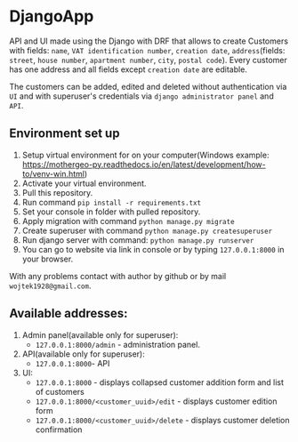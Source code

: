 # DjangoApp
API and UI made using the Django with DRF that allows to create Customers with fields: `name`, `VAT identification number`, `creation date`, `address`(fields: `street`, `house number`, `apartment number`, `city`, `postal code`). Every customer has one address and all fields except `creation date` are editable.

The customers can be added, edited and deleted without authentication via `UI` and with superuser's credentials via `django administrator panel` and `API`.

## Environment set up 
1. Setup virtual environment for on your computer(Windows example: https://mothergeo-py.readthedocs.io/en/latest/development/how-to/venv-win.html)
2. Activate your virtual environment.
3. Pull this repository.
4. Run command `pip install -r requirements.txt`
5. Set your console in folder with pulled repository.
6. Apply migration with command `python manage.py migrate`
7. Create superuser with command `python manage.py createsuperuser`
8. Run django server with command: `python manage.py runserver`
9. You can go to website via link in console or by typing `127.0.0.1:8000` in your browser.

With any problems contact with author by github or by mail `wojtek1928@gmail.com`.

## Available addresses:
1. Admin panel(available  only for superuser):
    - `127.0.0.1:8000/admin` - administration panel.
2. API(available  only for superuser):
    - `127.0.0.1:8000`- API
3. UI:
    - `127.0.0.1:8000` - displays collapsed customer addition form and list of customers
    - `127.0.0.1:8000/<customer_uuid>/edit` - displays customer edition form
    - `127.0.0.1:8000/<customer_uuid>/delete` - displays customer deletion confirmation
